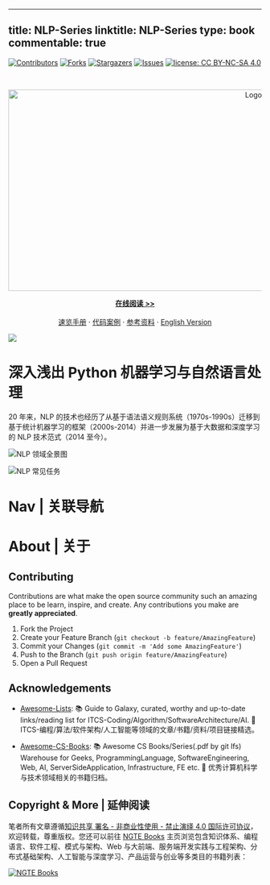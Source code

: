 
---
title: NLP-Series
linktitle: NLP-Series
type: book
commentable: true
---

[![Contributors][contributors-shield]][contributors-url]
[![Forks][forks-shield]][forks-url]
[![Stargazers][stars-shield]][stars-url]
[![Issues][issues-shield]][issues-url]
[![license: CC BY-NC-SA 4.0](https://img.shields.io/badge/license-CC%20BY--NC--SA%204.0-lightgrey.svg)][license-url]

<!-- PROJECT LOGO -->
<br />
<p align="center">
  <a href="https://github.com/wx-chevalier/NLP-Series">
    <img src="https://assets.ng-tech.icu/item/header.svg" alt="Logo" style="width: 100vw;height: 400px" />
  </a>

  <p align="center">
    <a href="https://ng-tech.icu/books/NLP-Series"><strong>在线阅读 >> </strong></a>
    <br />
    <br />
    <a href="https://github.com/wx-chevalier/Awesome-CheatSheets">速览手册</a>
    ·
    <a href="./examples">代码案例</a>
    ·
       <a href="https://github.com/wx-chevalier/Awesome-Lists">参考资料</a>
    ·
    <a href="./README.en.md">English Version</a>

  </p>
</p>

<!-- ABOUT THE PROJECT -->

![](http://nebula.wsimg.com/9231017c407c70957eb3f708365e7a49?AccessKeyId=05106B70AA8440180999&disposition=0&alloworigin=1)

# 深入浅出 Python 机器学习与自然语言处理

20 年来，NLP 的技术也经历了从基于语法语义规则系统（1970s-1990s）迁移到基于统计机器学习的框架（2000s-2014）并进一步发展为基于大数据和深度学习的 NLP 技术范式（2014 至今）。

![NLP 领域全景图](https://assets.ng-tech.icu/item/20230224144750.png)

![NLP 常见任务](https://assets.ng-tech.icu/item/%E8%87%AA%E7%84%B6%E8%AF%AD%E8%A8%80%E5%A4%84%E7%90%86%20%E4%BB%BB%E5%8A%A1%E5%88%86%E7%B1%BB.png)

# Nav | 关联导航

# About | 关于

<!-- CONTRIBUTING -->

## Contributing

Contributions are what make the open source community such an amazing place to be learn, inspire, and create. Any contributions you make are **greatly appreciated**.

1. Fork the Project
2. Create your Feature Branch (`git checkout -b feature/AmazingFeature`)
3. Commit your Changes (`git commit -m 'Add some AmazingFeature'`)
4. Push to the Branch (`git push origin feature/AmazingFeature`)
5. Open a Pull Request

<!-- ACKNOWLEDGEMENTS -->

## Acknowledgements

- [Awesome-Lists](https://github.com/wx-chevalier/Awesome-Lists): 📚 Guide to Galaxy, curated, worthy and up-to-date links/reading list for ITCS-Coding/Algorithm/SoftwareArchitecture/AI. 💫 ITCS-编程/算法/软件架构/人工智能等领域的文章/书籍/资料/项目链接精选。

- [Awesome-CS-Books](https://github.com/wx-chevalier/Awesome-CS-Books): :books: Awesome CS Books/Series(.pdf by git lfs) Warehouse for Geeks, ProgrammingLanguage, SoftwareEngineering, Web, AI, ServerSideApplication, Infrastructure, FE etc. :dizzy: 优秀计算机科学与技术领域相关的书籍归档。

## Copyright & More | 延伸阅读

笔者所有文章遵循[知识共享 署名 - 非商业性使用 - 禁止演绎 4.0 国际许可协议](https://creativecommons.org/licenses/by-nc-nd/4.0/deed.zh)，欢迎转载，尊重版权。您还可以前往 [NGTE Books](https://ng-tech.icu/books-gallery/) 主页浏览包含知识体系、编程语言、软件工程、模式与架构、Web 与大前端、服务端开发实践与工程架构、分布式基础架构、人工智能与深度学习、产品运营与创业等多类目的书籍列表：

[![NGTE Books](https://s2.ax1x.com/2020/01/18/19uXtI.png)](https://ng-tech.icu/books-gallery/)

<!-- MARKDOWN LINKS & IMAGES -->
<!-- https://www.markdownguide.org/basic-syntax/#reference-style-links -->

[contributors-shield]: https://img.shields.io/github/contributors/wx-chevalier/NLP-Series.svg?style=flat-square
[contributors-url]: https://github.com/wx-chevalier/NLP-Series/graphs/contributors
[forks-shield]: https://img.shields.io/github/forks/wx-chevalier/NLP-Series.svg?style=flat-square
[forks-url]: https://github.com/wx-chevalier/NLP-Series/network/members
[stars-shield]: https://img.shields.io/github/stars/wx-chevalier/NLP-Series.svg?style=flat-square
[stars-url]: https://github.com/wx-chevalier/NLP-Series/stargazers
[issues-shield]: https://img.shields.io/github/issues/wx-chevalier/NLP-Series.svg?style=flat-square
[issues-url]: https://github.com/wx-chevalier/NLP-Series/issues
[license-shield]: https://img.shields.io/github/license/wx-chevalier/NLP-Series.svg?style=flat-square
[license-url]: https://github.com/wx-chevalier/NLP-Series/blob/master/LICENSE.txt

    
